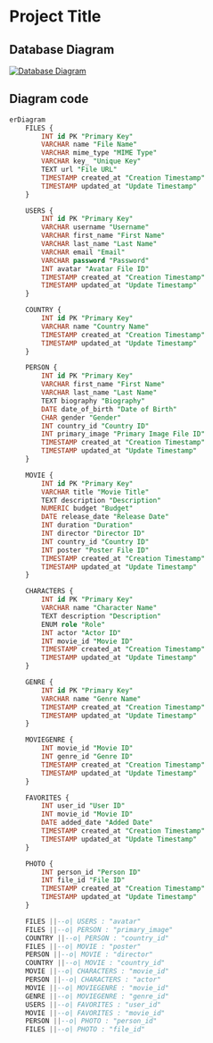 
# Project Title

## Database Diagram


[![Database Diagram](https://mermaid.ink/img/pako:eNrFl1tvmzAUx7-K5ee0KrS5vtGEtqjNRYRU2xQJucFJrAFmBrqxNt99vkBDAu26dGp4SM4RP2yf8z8-mCe4oB6GPYjZgKAVQ8E8BPy6su7MKXhSjriskQOIBya3YA4njASIZeAWZ3O4Re4Nu39j2CBEAebUFfExGHG7jglIgN0kiwQ4tIYmcLhdB37HmcuZWUh-pHh_Rsf84oCU-cVsM_tu5zYfeOoYwwlYMIwS7Lko4WhfOISGwOGLiBMURPUPpZG3fWgmneojm3mojNnUtA_NWBpjlmdtlpt12JKwOHFf0sudV_Proy15h94AcYCIyJ8p_uuACMXxT8o8EUVuljERJXpECWIcMJQhtbAGR5OiP56NHPvrx8q3T9Mw4dR-4j41kgmvqfHowED-Z7nInfZAKO8Q0Trj1GVhl6mB4ZhAhOTSpftAWLLm5ECESJfgUvhlWs68wqGHRe1cS2O_tBZKBZd4JUl2S0tgkcqEy39XuJQZS_rHrsfh-N4yDxQxIYkvmyR9JGIO7lV08XC8YCSSC-f53nplcjQbmrbVBw-pt8Ji2ZfSqMjHsI9RjF0Z0xzaygVCxf2seylDxaS5WUEIw4uECoEHhVmV770q0ziRtTJRxtH7DBfI6DuH9_2i1awRQwsRUe22e5e8JtcXMCprxaZ-RSuUq2C8IkEg6ksJoErtiHm9Nke2-bGU8m7C8HF7t9z1taH8JdcCWYn1K0SFckQ5roz7sW051fOgOLaoNYpTy78Xlew3yPP4SvJuYwin0ms-95V7M3bG-5FGmMU0VJFMpF0T7ZK3I4UcuzGp0_vz88kJfc4Ppj3-nDqnFfQOlB80BLXzLi3g4khVxbe9u3Zg9e6T48qmXUD5CBWqeGG8MvEWrM6r7uVgqTcLuqjE-un3YFRewM6opT1dN6q6U88WO7pglSw5u91iAs33Ve0Kdsm3w1KlLHNf1G-9-C9cXsKCgg0YYMa_Cjz-dSi3wxwmaywaqtQJL1Hqy-PDhqMoTeg0Cxewl7AUNyCj6WoNe0vkx9xT1Zt_YBZIhMJvlJZd2HuCv2Dv5LzdPO00u1pXa-ma1tS7zQbMYE_TtdOmdqG12t22pjfPWpsG_C1H0E_Pz5odXe9cdPX2eaujtTZ_AGheamY?type=png)](https://mermaid.live/edit#pako:eNrFl1tvmzAUx7-K5ee0KrS5vtGEtqjNRYRU2xQJucFJrAFmBrqxNt99vkBDAu26dGp4SM4RP2yf8z8-mCe4oB6GPYjZgKAVQ8E8BPy6su7MKXhSjriskQOIBya3YA4njASIZeAWZ3O4Re4Nu39j2CBEAebUFfExGHG7jglIgN0kiwQ4tIYmcLhdB37HmcuZWUh-pHh_Rsf84oCU-cVsM_tu5zYfeOoYwwlYMIwS7Lko4WhfOISGwOGLiBMURPUPpZG3fWgmneojm3mojNnUtA_NWBpjlmdtlpt12JKwOHFf0sudV_Proy15h94AcYCIyJ8p_uuACMXxT8o8EUVuljERJXpECWIcMJQhtbAGR5OiP56NHPvrx8q3T9Mw4dR-4j41kgmvqfHowED-Z7nInfZAKO8Q0Trj1GVhl6mB4ZhAhOTSpftAWLLm5ECESJfgUvhlWs68wqGHRe1cS2O_tBZKBZd4JUl2S0tgkcqEy39XuJQZS_rHrsfh-N4yDxQxIYkvmyR9JGIO7lV08XC8YCSSC-f53nplcjQbmrbVBw-pt8Ji2ZfSqMjHsI9RjF0Z0xzaygVCxf2seylDxaS5WUEIw4uECoEHhVmV770q0ziRtTJRxtH7DBfI6DuH9_2i1awRQwsRUe22e5e8JtcXMCprxaZ-RSuUq2C8IkEg6ksJoErtiHm9Nke2-bGU8m7C8HF7t9z1taH8JdcCWYn1K0SFckQ5roz7sW051fOgOLaoNYpTy78Xlew3yPP4SvJuYwin0ms-95V7M3bG-5FGmMU0VJFMpF0T7ZK3I4UcuzGp0_vz88kJfc4Ppj3-nDqnFfQOlB80BLXzLi3g4khVxbe9u3Zg9e6T48qmXUD5CBWqeGG8MvEWrM6r7uVgqTcLuqjE-un3YFRewM6opT1dN6q6U88WO7pglSw5u91iAs33Ve0Kdsm3w1KlLHNf1G-9-C9cXsKCgg0YYMa_Cjz-dSi3wxwmaywaqtQJL1Hqy-PDhqMoTeg0Cxewl7AUNyCj6WoNe0vkx9xT1Zt_YBZIhMJvlJZd2HuCv2Dv5LzdPO00u1pXa-ma1tS7zQbMYE_TtdOmdqG12t22pjfPWpsG_C1H0E_Pz5odXe9cdPX2eaujtTZ_AGheamY)

##  Diagram code


```sql
erDiagram
    FILES {
        INT id PK "Primary Key"
        VARCHAR name "File Name"
        VARCHAR mime_type "MIME Type"
        VARCHAR key_ "Unique Key"
        TEXT url "File URL"
        TIMESTAMP created_at "Creation Timestamp"
        TIMESTAMP updated_at "Update Timestamp"
    }

    USERS {
        INT id PK "Primary Key"
        VARCHAR username "Username"
        VARCHAR first_name "First Name"
        VARCHAR last_name "Last Name"
        VARCHAR email "Email"
        VARCHAR password "Password"
        INT avatar "Avatar File ID"
        TIMESTAMP created_at "Creation Timestamp"
        TIMESTAMP updated_at "Update Timestamp"
    }

    COUNTRY {
        INT id PK "Primary Key"
        VARCHAR name "Country Name"
        TIMESTAMP created_at "Creation Timestamp"
        TIMESTAMP updated_at "Update Timestamp"
    }

    PERSON {
        INT id PK "Primary Key"
        VARCHAR first_name "First Name"
        VARCHAR last_name "Last Name"
        TEXT biography "Biography"
        DATE date_of_birth "Date of Birth"
        CHAR gender "Gender"
        INT country_id "Country ID"
        INT primary_image "Primary Image File ID"
        TIMESTAMP created_at "Creation Timestamp"
        TIMESTAMP updated_at "Update Timestamp"
    }

    MOVIE {
        INT id PK "Primary Key"
        VARCHAR title "Movie Title"
        TEXT description "Description"
        NUMERIC budget "Budget"
        DATE release_date "Release Date"
        INT duration "Duration"
        INT director "Director ID"
        INT country_id "Country ID"
        INT poster "Poster File ID"
        TIMESTAMP created_at "Creation Timestamp"
        TIMESTAMP updated_at "Update Timestamp"
    }

    CHARACTERS {
        INT id PK "Primary Key"
        VARCHAR name "Character Name"
        TEXT description "Description"
        ENUM role "Role"
        INT actor "Actor ID"
        INT movie_id "Movie ID"
        TIMESTAMP created_at "Creation Timestamp"
        TIMESTAMP updated_at "Update Timestamp"
    }

    GENRE {
        INT id PK "Primary Key"
        VARCHAR name "Genre Name"
        TIMESTAMP created_at "Creation Timestamp"
        TIMESTAMP updated_at "Update Timestamp"
    }

    MOVIEGENRE {
        INT movie_id "Movie ID"
        INT genre_id "Genre ID"
        TIMESTAMP created_at "Creation Timestamp"
        TIMESTAMP updated_at "Update Timestamp"
    }

    FAVORITES {
        INT user_id "User ID"
        INT movie_id "Movie ID"
        DATE added_date "Added Date"
        TIMESTAMP created_at "Creation Timestamp"
        TIMESTAMP updated_at "Update Timestamp"
    }

    PHOTO {
        INT person_id "Person ID"
        INT file_id "File ID"
        TIMESTAMP created_at "Creation Timestamp"
        TIMESTAMP updated_at "Update Timestamp"
    }

    FILES ||--o| USERS : "avatar"
    FILES ||--o| PERSON : "primary_image"
    COUNTRY ||--o| PERSON : "country_id"
    FILES ||--o| MOVIE : "poster"
    PERSON ||--o| MOVIE : "director"
    COUNTRY ||--o| MOVIE : "country_id"
    MOVIE ||--o| CHARACTERS : "movie_id"
    PERSON ||--o| CHARACTERS : "actor"
    MOVIE ||--o| MOVIEGENRE : "movie_id"
    GENRE ||--o| MOVIEGENRE : "genre_id"
    USERS ||--o| FAVORITES : "user_id"
    MOVIE ||--o| FAVORITES : "movie_id"
    PERSON ||--o| PHOTO : "person_id"
    FILES ||--o| PHOTO : "file_id"
```